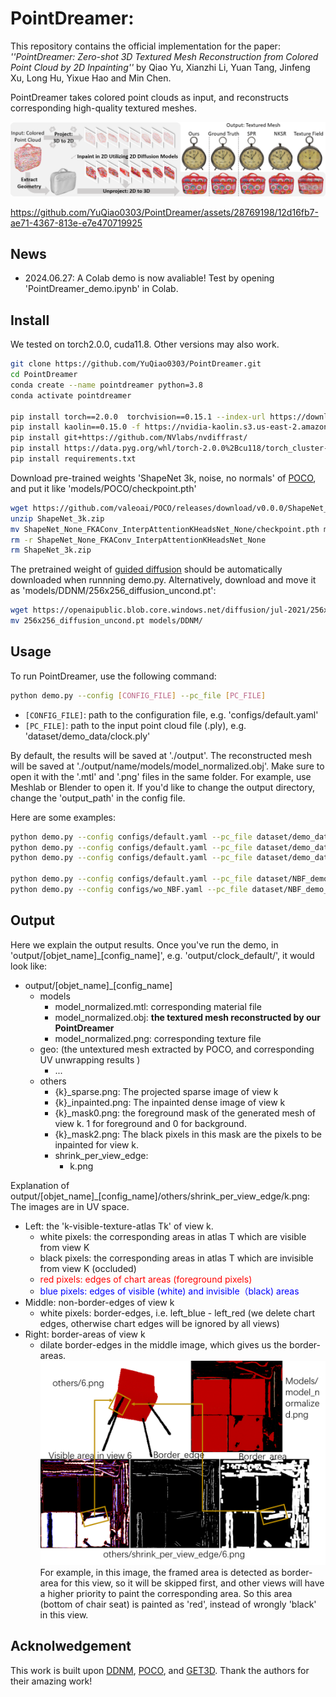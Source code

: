 # PointDreamer: 


This repository contains the official implementation for the paper: *''PointDreamer: Zero-shot 3D Textured Mesh Reconstruction from Colored Point Cloud by 2D Inpainting''* by Qiao Yu, Xianzhi Li, Yuan Tang, Jinfeng Xu, Long Hu, Yixue Hao and Min Chen.

PointDreamer takes colored point clouds as input, and reconstructs corresponding high-quality textured meshes.

![teaser](assets/teaser.png)



https://github.com/YuQiao0303/PointDreamer/assets/28769198/12d16fb7-ae71-4367-813e-e7e470719925

## News
- 2024.06.27: A Colab demo is now avaliable! Test by opening 'PointDreamer_demo.ipynb' in Colab.

## Install
We tested on torch2.0.0, cuda11.8. Other versions may also work.
```bash
git clone https://github.com/YuQiao0303/PointDreamer.git
cd PointDreamer
conda create --name pointdreamer python=3.8
conda activate pointdreamer

pip install torch==2.0.0  torchvision==0.15.1 --index-url https://download.pytorch.org/whl/cu118
pip install kaolin==0.15.0 -f https://nvidia-kaolin.s3.us-east-2.amazonaws.com/torch-2.0.0_cu118.html
pip install git+https://github.com/NVlabs/nvdiffrast/
pip install https://data.pyg.org/whl/torch-2.0.0%2Bcu118/torch_cluster-1.6.3%2Bpt20cu118-cp38-cp38-linux_x86_64.whl
pip install requirements.txt
```

Download pre-trained weights 'ShapeNet 3k, noise, no normals' of [POCO](https://github.com/valeoai/POCO), and put it like 'models/POCO/checkpoint.pth'

```bash
wget https://github.com/valeoai/POCO/releases/download/v0.0.0/ShapeNet_3k.zip
unzip ShapeNet_3k.zip
mv ShapeNet_None_FKAConv_InterpAttentionKHeadsNet_None/checkpoint.pth models/POCO/
rm -r ShapeNet_None_FKAConv_InterpAttentionKHeadsNet_None
rm ShapeNet_3k.zip
```

The pretrained weight of [guided diffusion](https://github.com/openai/guided-diffusion) should be automatically downloaded when runnning demo.py. Alternatively, download and move it as 'models/DDNM/256x256_diffusion_uncond.pt':
```bash
wget https://openaipublic.blob.core.windows.net/diffusion/jul-2021/256x256_diffusion_uncond.pt
mv 256x256_diffusion_uncond.pt models/DDNM/
```

## Usage
To run PointDreamer, use the following command:
```bash
python demo.py --config [CONFIG_FILE] --pc_file [PC_FILE]
```
- `[CONFIG_FILE]`: path to the configuration file, e.g. 'configs/default.yaml'
- `[PC_FILE]`: path to the input point cloud file (.ply), e.g. 'dataset/demo_data/clock.ply'

By default, the results will be saved at './output'. 
The reconstructed mesh will be saved at './output/name/models/model_normalized.obj'. Make sure to open it with the '.mtl' and '.png' files in the same folder. For example, use Meshlab or Blender to open it.
If you'd like to change the output directory, change the 'output_path' in the config file.

Here are some examples:
```bash
python demo.py --config configs/default.yaml --pc_file dataset/demo_data/clock.ply
python demo.py --config configs/default.yaml --pc_file dataset/demo_data/PaulFrankLunchBox.ply
python demo.py --config configs/default.yaml --pc_file dataset/demo_data/rolling_lion.ply

python demo.py --config configs/default.yaml --pc_file dataset/NBF_demo_data/2ce6_chair.ply
python demo.py --config configs/wo_NBF.yaml --pc_file dataset/NBF_demo_data/2ce6_chair.ply
```

## Output
Here we explain the output results.
Once you've run the demo, in 'output/[objet_name]_[config_name]', e.g. 'output/clock_default/', it would look like:
- output/[objet_name]_[config_name]
  - models
    - model_normalized.mtl: corresponding material file
    - model_normalized.obj: **the textured mesh reconstructed by our PointDreamer**
    - model_normalized.png: corresponding texture file
  - geo: (the untextured mesh extracted by POCO, and corresponding UV unwrapping results )
    - ... 
  - others
    - {k}_sparse.png: The projected sparse image of view k
    - {k}_inpainted.png: The inpainted dense image of view k 
    - {k}_mask0.png: the foreground mask of the generated mesh of view k. 1 for foreground and 0 for background.
    - {k}_mask2.png: The black pixels in this mask are the pixels to be inpainted for view k.
    - shrink_per_view_edge:
      - k.png

Explanation of output/[objet_name]_[config_name]/others/shrink_per_view_edge/k.png:
The images are in UV space.
- Left: the 'k-visible-texture-atlas Tk' of view k. 
  - white pixels: the corresponding areas in atlas T which are visible from view K
  - black pixels: the corresponding areas in atlas T which are invisible from view K (occluded)
  - <font color="red">red pixels: edges of chart areas (foreground pixels)</font>
  - <font color="blue">blue pixels: edges of visible (white) and invisible（black) areas </font>
- Middle: non-border-edges of view k
  - white pixels: border-edges, i.e. left_blue - left_red (we delete chart edges, otherwise chart edges will be ignored by all views)
- Right: border-areas of view k
  - dilate border-edges in the middle image, which gives us the border-areas.
![output_explanation](assets/output_explanation.png)
For example, in this image, the framed area is detected as border-area for this view, so it will be skipped first, and other views will have a higher priority to paint the corresponding area. So this area (bottom of chair seat) is painted as 'red', instead of wrongly 'black' in this view.


## Acknolwedgement
This work is built upon [DDNM](https://github.com/wyhuai/DDNM), [POCO](https://github.com/valeoai/POCO), and [GET3D](https://github.com/nv-tlabs/GET3D). Thank the authors for their amazing work!
